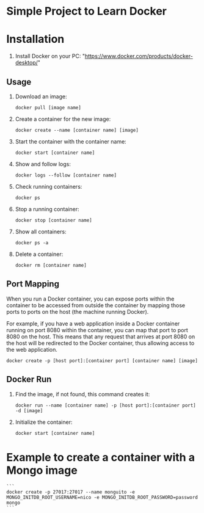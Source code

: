 # Simple Project to Learn Docker

# Installation

1. Install Docker on your PC: "https://www.docker.com/products/docker-desktop/"

## Usage

1. Download an image: 
    ```
    docker pull [image name]
    ```

2. Create a container for the new image: 
    ```
    docker create --name [container name] [image]
    ```

3. Start the container with the container name: 
    ```
    docker start [container name]
    ```

4. Show and follow logs: 
    ```
    docker logs --follow [container name]
    ```

5. Check running containers: 
    ```
    docker ps
    ```

6. Stop a running container: 
    ```
    docker stop [container name]
    ```

7. Show all containers: 
    ```
    docker ps -a
    ```

8. Delete a container: 
    ```
    docker rm [container name]
    ```

## Port Mapping

When you run a Docker container, you can expose ports within the container to be accessed from outside the container by mapping those ports to ports on the host (the machine running Docker).

For example, if you have a web application inside a Docker container running on port 8080 within the container, you can map that port to port 8080 on the host. This means that any request that arrives at port 8080 on the host will be redirected to the Docker container, thus allowing access to the web application.

```docker create -p [host port]:[container port] [container name] [image]```


## Docker Run

1. Find the image, if not found, this command creates it: 
    ```
    docker run --name [container name] -p [host port]:[container port] -d [image]
    ```

2. Initialize the container:
    ```
    docker start [container name]
    ```

# Example to create a container with a Mongo image

    ```
    docker create -p 27017:27017 --name monguito -e MONGO_INITDB_ROOT_USERNAME=nico -e MONGO_INITDB_ROOT_PASSWORD=password mongo
    ```
    
